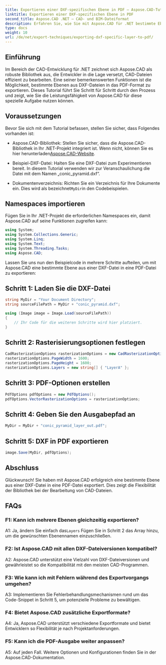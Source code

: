```yaml
---
title: Exportieren einer DXF-spezifischen Ebene in PDF – Aspose.CAD-Tutorial
linktitle: Exportieren einer DXF-spezifischen Ebene in PDF
second_title: Aspose.CAD .NET – CAD- und BIM-Dateiformat
description: Erfahren Sie, wie Sie mit Aspose.CAD für .NET bestimmte Ebenen aus DXF-Dateien in PDF exportieren. Befolgen Sie diese Schritt-für-Schritt-Anleitung für eine nahtlose Integration.
type: docs
weight: 10
url: /de/net/export-techniques/exporting-dxf-specific-layer-to-pdf/
---
```

## Einführung

Im Bereich der CAD-Entwicklung für .NET zeichnet sich Aspose.CAD als robuste Bibliothek aus, die Entwickler in die Lage versetzt, CAD-Dateien effizient zu bearbeiten. Eine seiner bemerkenswerten Funktionen ist die Möglichkeit, bestimmte Ebenen aus DXF-Dateien in das PDF-Format zu exportieren. Dieses Tutorial führt Sie Schritt für Schritt durch den Prozess und zeigt, wie Sie die Leistungsfähigkeit von Aspose.CAD für diese spezielle Aufgabe nutzen können.

## Voraussetzungen

Bevor Sie sich mit dem Tutorial befassen, stellen Sie sicher, dass Folgendes vorhanden ist:

-  Aspose.CAD-Bibliothek: Stellen Sie sicher, dass die Aspose.CAD-Bibliothek in Ihr .NET-Projekt integriert ist. Wenn nicht, können Sie es hier herunterladen[Aspose.CAD-Website](https://releases.aspose.com/cad/net/).

- Beispiel-DXF-Datei: Halten Sie eine DXF-Datei zum Experimentieren bereit. In diesem Tutorial verwenden wir zur Veranschaulichung die Datei mit dem Namen „conic_pyramid.dxf“.

-  Dokumentenverzeichnis: Richten Sie ein Verzeichnis für Ihre Dokumente ein. Dies wird als bezeichnet`MyDir`in den Codebeispielen.

## Namespaces importieren

Fügen Sie in Ihr .NET-Projekt die erforderlichen Namespaces ein, damit Aspose.CAD auf seine Funktionen zugreifen kann:

```csharp
using System;
using System.Collections.Generic;
using System.Linq;
using System.Text;
using System.Threading.Tasks;
using Aspose.CAD;
```

Lassen Sie uns nun den Beispielcode in mehrere Schritte aufteilen, um mit Aspose.CAD eine bestimmte Ebene aus einer DXF-Datei in eine PDF-Datei zu exportieren:

## Schritt 1: Laden Sie die DXF-Datei

```csharp
string MyDir = "Your Document Directory";
string sourceFilePath = MyDir + "conic_pyramid.dxf";

using (Image image = Image.Load(sourceFilePath))
{
    // Ihr Code für die weiteren Schritte wird hier platziert.
}
```

## Schritt 2: Rasterisierungsoptionen festlegen

```csharp
CadRasterizationOptions rasterizationOptions = new CadRasterizationOptions();
rasterizationOptions.PageWidth = 1600;
rasterizationOptions.PageHeight = 1600;
rasterizationOptions.Layers = new string[] { "LayerA" };
```

## Schritt 3: PDF-Optionen erstellen

```csharp
PdfOptions pdfOptions = new PdfOptions();
pdfOptions.VectorRasterizationOptions = rasterizationOptions;
```

## Schritt 4: Geben Sie den Ausgabepfad an

```csharp
MyDir = MyDir + "conic_pyramid_layer_out.pdf";
```

## Schritt 5: DXF in PDF exportieren

```csharp
image.Save(MyDir, pdfOptions);
```

## Abschluss

Glückwunsch! Sie haben mit Aspose.CAD erfolgreich eine bestimmte Ebene aus einer DXF-Datei in eine PDF-Datei exportiert. Dies zeigt die Flexibilität der Bibliothek bei der Bearbeitung von CAD-Dateien.

## FAQs

### F1: Kann ich mehrere Ebenen gleichzeitig exportieren?

 A1: Ja, ändern Sie einfach das`Layers` Fügen Sie in Schritt 2 das Array hinzu, um die gewünschten Ebenennamen einzuschließen.

### F2: Ist Aspose.CAD mit allen DXF-Dateiversionen kompatibel?

A2: Aspose.CAD unterstützt eine Vielzahl von DXF-Dateiversionen und gewährleistet so die Kompatibilität mit den meisten CAD-Programmen.

### F3: Wie kann ich mit Fehlern während des Exportvorgangs umgehen?

A3: Implementieren Sie Fehlerbehandlungsmechanismen rund um das Code-Snippet in Schritt 5, um potenzielle Probleme zu bewältigen.

### F4: Bietet Aspose.CAD zusätzliche Exportformate?

A4: Ja, Aspose.CAD unterstützt verschiedene Exportformate und bietet Entwicklern so Flexibilität je nach Projektanforderungen.

### F5: Kann ich die PDF-Ausgabe weiter anpassen?

A5: Auf jeden Fall. Weitere Optionen und Konfigurationen finden Sie in der Aspose.CAD-Dokumentation.
